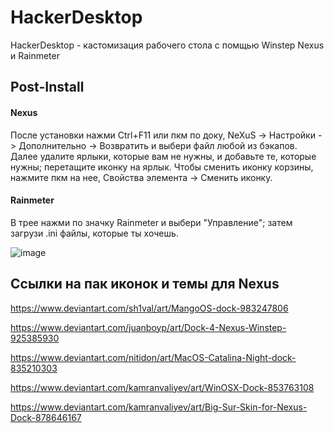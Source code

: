 # HackerDesktop
HackerDesktop - кастомизация рабочего стола с помщью Winstep Nexus и Rainmeter

## Post-Install

#### Nexus
После установки нажми Ctrl+F11 или пкм по доку, NeXuS -> Настройки -> Дополнительно -> Возвратить и выбери файл любой из бэкапов.
Далее удалите ярлыки, которые вам не нужны, и добавьте те, которые нужны; перетащите иконку на ярлык.
Чтобы сменить иконку корзины, нажмите пкм на нее, Свойства элемента -> Сменить иконку.

#### Rainmeter
В трее нажми по значку Rainmeter и выбери "Управление"; затем загрузи .ini файлы, которые ты хочешь.

![image](https://github.com/scode18/HackerDesktop/assets/98618381/73226682-6527-4ac7-90ed-f5160ffbd523)

## Ссылки на пак иконок и темы для Nexus
https://www.deviantart.com/sh1val/art/MangoOS-dock-983247806

https://www.deviantart.com/juanboyp/art/Dock-4-Nexus-Winstep-925385930

https://www.deviantart.com/nitidon/art/MacOS-Catalina-Night-dock-835210303

https://www.deviantart.com/kamranvaliyev/art/WinOSX-Dock-853763108

https://www.deviantart.com/kamranvaliyev/art/Big-Sur-Skin-for-Nexus-Dock-878646167
